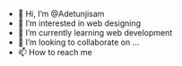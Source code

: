 - 👋 Hi, I’m @Adetunjisam
- 👀 I’m interested in web designing 
- 🌱 I’m currently learning web development 
- 💞️ I’m looking to collaborate on ...
- 📫 How to reach me

<!---
Adetunjisam/Adetunjisam is a ✨ special ✨ repository because its `README.md` (this file) appears on your GitHub profile.
You can click the Preview link to take a look at your changes.
--->
